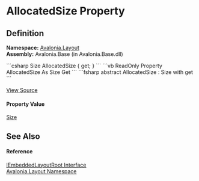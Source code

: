 # AllocatedSize Property




## Definition
**Namespace:** <a href="N_Avalonia_Layout">Avalonia.Layout</a>  
**Assembly:** Avalonia.Base (in Avalonia.Base.dll)

<Tabs groupId="api-code-preview">
<TabItem value="csharp" label="C#">
```csharp
Size AllocatedSize { get; }
```
</TabItem>
<TabItem value="vb" label="VB">
```vb
ReadOnly Property AllocatedSize As Size
	Get
```
</TabItem>
<TabItem value="fsharp" label="F#">
```fsharp
abstract AllocatedSize : Size with get
```
</TabItem>
</Tabs>



<a href="https://github.com/AvaloniaUI/Avalonia/tree/master/src/Avalonia.Base/Layout/IEmbeddedLayoutRoot.cs" title="View the source code">View Source</a>



#### Property Value
<a href="T_Avalonia_Size">Size</a>

## See Also


#### Reference
<a href="T_Avalonia_Layout_IEmbeddedLayoutRoot">IEmbeddedLayoutRoot Interface</a>  
<a href="N_Avalonia_Layout">Avalonia.Layout Namespace</a>  

